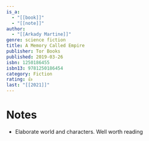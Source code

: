 ```yaml
---
is_a:
  - "[[book]]"
  - "[[note]]"
author:
  - "[[Arkady Martine]]"
genre: science fiction
title: A Memory Called Empire
publisher: Tor Books
published: 2019-03-26
isbn: 1250186455
isbn13: 9781250186454
category: Fiction
rating: 👍
last: "[[2021]]"
---
```

# Notes
- Elaborate world and characters. Well worth reading
